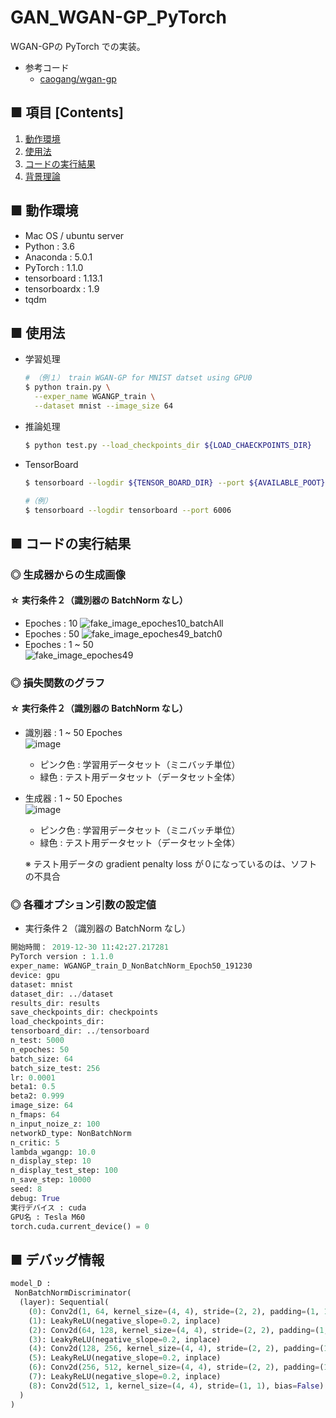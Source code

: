 # GAN_WGAN-GP_PyTorch
WGAN-GPの PyTorch での実装。

- 参考コード
  - [caogang/wgan-gp](https://github.com/caogang/wgan-gp/blob/master/gan_mnist.py)

## ■ 項目 [Contents]
1. [動作環境](#動作環境)
1. [使用法](#使用法)
1. [コードの実行結果](#コードの実行結果)
1. [背景理論](https://github.com/Yagami360/MachineLearning-Papers_Survey/issues/25)

## ■ 動作環境

- Mac OS / ubuntu server
- Python : 3.6
- Anaconda : 5.0.1
- PyTorch : 1.1.0
- tensorboard : 1.13.1
- tensorboardx : 1.9
- tqdm

## ■ 使用法

- 学習処理
  ```sh
  # （例１） train WGAN-GP for MNIST datset using GPU0
  $ python train.py \
    --exper_name WGANGP_train \
    --dataset mnist --image_size 64
  ```

- 推論処理
  ```sh
  $ python test.py --load_checkpoints_dir ${LOAD_CHAECKPOINTS_DIR}
  ```

- TensorBoard
  ```sh
  $ tensorboard --logdir ${TENSOR_BOARD_DIR} --port ${AVAILABLE_POOT}
  ```

  ```sh
  #（例）
  $ tensorboard --logdir tensorboard --port 6006
  ```

<a id="コードの実行結果"></a>

## ■ コードの実行結果

### ◎ 生成器からの生成画像

<!--
#### ☆ 実行条件１（識別器の BatchNorm あり）

- Epoches : 10
  ![fake_image_epoches10_batchAll](https://user-images.githubusercontent.com/25688193/71566616-50909800-2afc-11ea-8b32-98c6f3cfcbef.png)<br>

- Epoches : 50
  ![fake_image_epoches49_batchAll](https://user-images.githubusercontent.com/25688193/71576057-9b2d0700-2b32-11ea-9256-9d9f39528c45.png)<br>

- Epoches : 1 ~ 50<br>
  ![fake_image_epoches49](https://user-images.githubusercontent.com/25688193/71576056-9b2d0700-2b32-11ea-8edd-eb2f210fd707.gif)<br>

  → 生成画像の品質が低い。<br>
  → Epoche数が少ないのが一因か？<br>
  → 識別器の BatchNorm はなしにしたほうが良い？<br>
-->

#### ☆ 実行条件２（識別器の BatchNorm なし）

- Epoches : 10
  ![fake_image_epoches10_batchAll](https://user-images.githubusercontent.com/25688193/71606275-e686fa00-2bb2-11ea-92ba-68b1447af96c.png)<br>
- Epoches : 50
  ![fake_image_epoches49_batch0](https://user-images.githubusercontent.com/25688193/71618307-6f795200-2c02-11ea-8ca7-d23d0c01340d.png)<br>
- Epoches : 1 ~ 50<br>
  ![fake_image_epoches49](https://user-images.githubusercontent.com/25688193/71618306-6ee0bb80-2c02-11ea-8995-3c677a340fb7.gif)<br>

### ◎ 損失関数のグラフ

<!--
#### ☆ 実行条件１（識別器の BatchNorm あり）

- 識別器 : 1 ~ 50 Epoches<br>
  ![image](https://user-images.githubusercontent.com/25688193/71576246-5d7cae00-2b33-11ea-922e-3b4cd068a15b.png)

- 生成器 : 1 ~ 50 Epoches<br>
  ![image](https://user-images.githubusercontent.com/25688193/71576272-75ecc880-2b33-11ea-9b10-c6de2c4ab37d.png)

  → loss 値の挙動が不安定で
-->

#### ☆ 実行条件２（識別器の BatchNorm なし）

- 識別器 : 1 ~ 50 Epoches<br>
  ![image](https://user-images.githubusercontent.com/25688193/71618691-1c080380-2c04-11ea-96fd-5ea253718f91.png)<br>
  - ピンク色 : 学習用データセット（ミニバッチ単位）
  - 緑色 : テスト用データセット（データセット全体）

- 生成器 : 1 ~ 50 Epoches<br>
  ![image](https://user-images.githubusercontent.com/25688193/71618705-2c1fe300-2c04-11ea-90e7-a0bff404d066.png)<br>
  - ピンク色 : 学習用データセット（ミニバッチ単位）
  - 緑色 : テスト用データセット（データセット全体）

  ※ テスト用データの gradient penalty loss が０になっているのは、ソフトの不具合

### ◎ 各種オプション引数の設定値

<!--
- 実行条件１（識別器の BatchNorm あり）
```python
開始時間： 2019-12-29 01:09:28.921406
PyTorch version : 1.1.0
exper_name: WGANGP_train_D_vanilla_Epoch50_191229
device: gpu
dataset: mnist
dataset_dir: ../dataset
results_dir: results
save_checkpoints_dir: checkpoints
load_checkpoints_dir: 
tensorboard_dir: ../tensorboard
n_test: 5000
n_epoches: 50
batch_size: 64
batch_size_test: 256
lr: 0.0001
beta1: 0.5
beta2: 0.999
image_size: 64
n_fmaps: 64
n_input_noize_z: 100
networkD_type: vanilla
n_critic: 5
lambda_wgangp: 10.0
n_display_step: 5
n_display_test_step: 100
n_save_step: 10000
seed: 8
debug: True
実行デバイス : cuda
GPU名 : Tesla M60
torch.cuda.current_device() = 0
```
-->

- 実行条件２（識別器の BatchNorm なし）

```python
開始時間： 2019-12-30 11:42:27.217281
PyTorch version : 1.1.0
exper_name: WGANGP_train_D_NonBatchNorm_Epoch50_191230
device: gpu
dataset: mnist
dataset_dir: ../dataset
results_dir: results
save_checkpoints_dir: checkpoints
load_checkpoints_dir: 
tensorboard_dir: ../tensorboard
n_test: 5000
n_epoches: 50
batch_size: 64
batch_size_test: 256
lr: 0.0001
beta1: 0.5
beta2: 0.999
image_size: 64
n_fmaps: 64
n_input_noize_z: 100
networkD_type: NonBatchNorm
n_critic: 5
lambda_wgangp: 10.0
n_display_step: 10
n_display_test_step: 100
n_save_step: 10000
seed: 8
debug: True
実行デバイス : cuda
GPU名 : Tesla M60
torch.cuda.current_device() = 0
```

## ■ デバッグ情報

```python
model_D :
 NonBatchNormDiscriminator(
  (layer): Sequential(
    (0): Conv2d(1, 64, kernel_size=(4, 4), stride=(2, 2), padding=(1, 1), bias=False)
    (1): LeakyReLU(negative_slope=0.2, inplace)
    (2): Conv2d(64, 128, kernel_size=(4, 4), stride=(2, 2), padding=(1, 1), bias=False)
    (3): LeakyReLU(negative_slope=0.2, inplace)
    (4): Conv2d(128, 256, kernel_size=(4, 4), stride=(2, 2), padding=(1, 1), bias=False)
    (5): LeakyReLU(negative_slope=0.2, inplace)
    (6): Conv2d(256, 512, kernel_size=(4, 4), stride=(2, 2), padding=(1, 1), bias=False)
    (7): LeakyReLU(negative_slope=0.2, inplace)
    (8): Conv2d(512, 1, kernel_size=(4, 4), stride=(1, 1), bias=False)
  )
)
```
